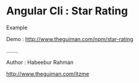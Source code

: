 # Angular Cli  : Star Rating



Example

Demo : http://www.theguiman.com/npm/star-rating



 ........

Author : Habeebur Rahman

http://www.theguiman.com/itzme


